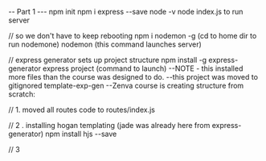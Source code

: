 -- Part 1 ---
npm init
npm i express --save
node -v
node index.js to run server

// so we don't have to keep rebooting
npm i nodemon -g
(cd to home dir to run nodemone)
nodemon (this command launches server)

// express generator sets up project structure
npm install -g express-generator
express project (command to launch)
--NOTE - this installed more files than the course was designed to do.
--this project was moved to gitignored template-exp-gen
--Zenva course is creating structure from scratch:

// 1. moved all routes code to routes/index.js

// 2 . installing hogan templating (jade was already here from express-generator)
npm install hjs --save

// 3 